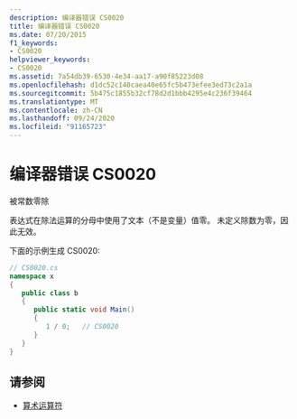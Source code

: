 ```yaml
---
description: 编译器错误 CS0020
title: 编译器错误 CS0020
ms.date: 07/20/2015
f1_keywords:
- CS0020
helpviewer_keywords:
- CS0020
ms.assetid: 7a54db39-6530-4e34-aa17-a90f85223d08
ms.openlocfilehash: d1dc52c140caea40e65fc5b473efee3ed73c2a1a
ms.sourcegitcommit: 5b475c1855b32cf78d2d1bbb4295e4c236f39464
ms.translationtype: MT
ms.contentlocale: zh-CN
ms.lasthandoff: 09/24/2020
ms.locfileid: "91165723"
---
```

# <a name="compiler-error-cs0020"></a>编译器错误 CS0020

被常数零除  
  
 表达式在除法运算的分母中使用了文本（不是变量）值零。 未定义除数为零，因此无效。  
  
 下面的示例生成 CS0020:  
  
```csharp  
// CS0020.cs  
namespace x  
{  
   public class b  
   {  
      public static void Main()  
      {  
         1 / 0;   // CS0020  
      }  
   }  
}  
```  
  
## <a name="see-also"></a>请参阅

- [算术运算符](../language-reference/operators/arithmetic-operators.md)
